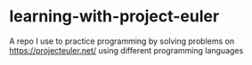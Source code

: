 learning-with-project-euler
===========================

A repo I use to practice programming by solving problems on https://projecteuler.net/ using different programming languages
